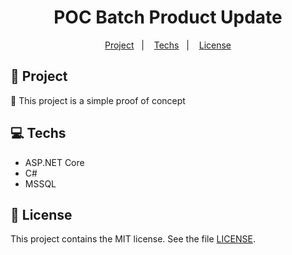 <h1 align="center">
  POC Batch Product Update
</h1>

<p align="center">
  <a href="#rocket-project">Project</a>&nbsp;&nbsp;&nbsp;|&nbsp;&nbsp;&nbsp;
  <a href="#computer-techs">Techs</a>&nbsp;&nbsp;&nbsp;|&nbsp;&nbsp;&nbsp;
  <a href="#memo-license">License</a>
</p>

## :rocket: Project

:construction: This project is a simple proof of concept

## :computer: Techs

- ASP.NET Core
- C#
- MSSQL

## :memo: License

This project contains the MIT license. See the file [LICENSE](LICENSE).
